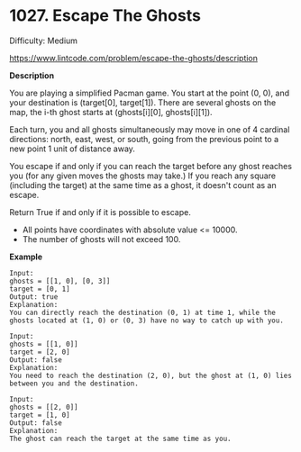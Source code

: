 # 1027. Escape The Ghosts

Difficulty: Medium

https://www.lintcode.com/problem/escape-the-ghosts/description

**Description**  

You are playing a simplified Pacman game. You start at the point (0, 0), and your destination is (target[0], target[1]). There are several ghosts on the map, the i-th ghost starts at (ghosts[i][0], ghosts[i][1]).

Each turn, you and all ghosts simultaneously may move in one of 4 cardinal directions: north, east, west, or south, going from the previous point to a new point 1 unit of distance away.

You escape if and only if you can reach the target before any ghost reaches you (for any given moves the ghosts may take.) If you reach any square (including the target) at the same time as a ghost, it doesn't count as an escape.

Return True if and only if it is possible to escape.

* All points have coordinates with absolute value <= 10000.
* The number of ghosts will not exceed 100.

**Example**  
```
Input:
ghosts = [[1, 0], [0, 3]]
target = [0, 1]
Output: true
Explanation:
You can directly reach the destination (0, 1) at time 1, while the ghosts located at (1, 0) or (0, 3) have no way to catch up with you.

Input:
ghosts = [[1, 0]]
target = [2, 0]
Output: false
Explanation:
You need to reach the destination (2, 0), but the ghost at (1, 0) lies between you and the destination.

Input:
ghosts = [[2, 0]]
target = [1, 0]
Output: false
Explanation:
The ghost can reach the target at the same time as you.
```
